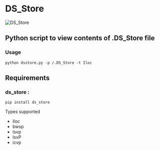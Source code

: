 # DS_Store

![DS_Store](https://raw.githubusercontent.com/dhaval17/DS_Store/assets/logo.png)

## Python script to view contents of .DS_Store file

### Usage 
`python dsstore.py -p /.DS_Store -t Iloc`

## Requirements

### ds_store :
`pip install ds_store`

Types supported 

- Iloc
- bwsp
- lsvp
- lsvP
- icvp
